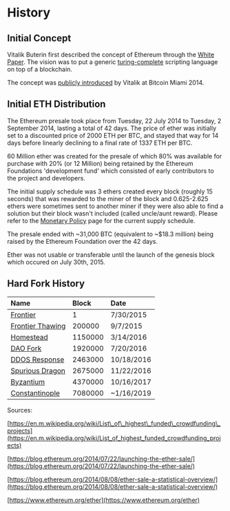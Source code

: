 # History

## Initial Concept

Vitalik Buterin first described the concept of Ethereum through the [White Paper](https://github.com/ethereum/wiki/wiki/White-Paper). The vision was to put a generic [turing-complete](https://en.wikipedia.org/wiki/Turing_completeness) scripting language on top of a blockchain.

The concept was [publicly introduced](https://www.youtube.com/watch?v=l9dpjN3Mwps&t=1s) by Vitalik at Bitcoin Miami 2014.

## Initial ETH Distribution

The Ethereum presale took place from Tuesday, 22 July 2014 to Tuesday, 2 September 2014, lasting a total of 42 days. The price of ether was initially set to a discounted price of 2000 ETH per BTC, and stayed that way for 14 days before linearly declining to a final rate of 1337 ETH per BTC.

60 Million ether was created for the presale of which 80% was available for purchase with 20% \(or 12 Million\) being retained by the Ethereum Foundations 'development fund' which consisted of early contributors to the project and developers.

The initial supply schedule was 3 ethers created every block \(roughly 15 seconds\) that was rewarded to the miner of the block and 0.625-2.625 ethers were sometimes sent to another miner if they were also able to find a solution but their block wasn't included \(called uncle/aunt reward\). Please refer to the [Monetary Policy](monetary-policy/) page for the current supply schedule.

The presale ended with ~31,000 BTC \(equivalent to ~$18.3 million\) being raised by the Ethereum Foundation over the 42 days.

Ether was not usable or transferable until the launch of the genesis block which occured on July 30th, 2015.

## Hard Fork History

| Name | Block | Date |
| :--- | :--- | :--- |
| [Frontier](https://blog.ethereum.org/2015/07/30/ethereum-launches/) | 1 | 7/30/2015 |
| [Frontier Thawing](https://blog.ethereum.org/2015/08/04/the-thawing-frontier/) | 200000 | 9/7/2015 |
| [Homestead](https://blog.ethereum.org/2016/02/29/homestead-release/) | 1150000 | 3/14/2016 |
| [DAO Fork](https://blog.ethereum.org/2016/07/20/hard-fork-completed/) | 1920000 | 7/20/2016 |
| [DDOS Response](https://blog.ethereum.org/2016/10/13/announcement-imminent-hard-fork-eip150-gas-cost-changes/) | 2463000 | 10/18/2016 |
| [Spurious Dragon](https://blog.ethereum.org/2016/11/18/hard-fork-no-4-spurious-dragon/) | 2675000 | 11/22/2016 |
| [Byzantium](https://blog.ethereum.org/2017/10/12/byzantium-hf-announcement/) | 4370000 | 10/16/2017 |
| [Constantinople](https://github.com/ethereum/pm/wiki/Constantinople-Progress-Tracker) | 7080000 | ~1/16/2019 |

Sources:

[https://en.m.wikipedia.org/wiki/List\_of\_highest\_funded\_crowdfunding\_projects](https://en.m.wikipedia.org/wiki/List_of_highest_funded_crowdfunding_projects)

[https://blog.ethereum.org/2014/07/22/launching-the-ether-sale/](https://blog.ethereum.org/2014/07/22/launching-the-ether-sale/)

[https://blog.ethereum.org/2014/08/08/ether-sale-a-statistical-overview/](https://blog.ethereum.org/2014/08/08/ether-sale-a-statistical-overview/)

[https://www.ethereum.org/ether](https://www.ethereum.org/ether)

